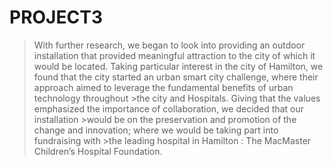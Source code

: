 # PROJECT3
> With further research, we began to look into providing an outdoor installation that provided meaningful  attraction to the city of which it would be located. Taking particular interest in the city of Hamilton, we found that the city started an urban smart city challenge, where their approach aimed to leverage the fundamental benefits of urban technology throughout >the city and Hospitals. Giving that the values emphasized the importance of collaboration,  we decided that our installation >would be on the preservation and promotion of the change and innovation; where we would be taking part into fundraising with >the leading hospital in Hamilton : The MacMaster Children’s Hospital Foundation. 
